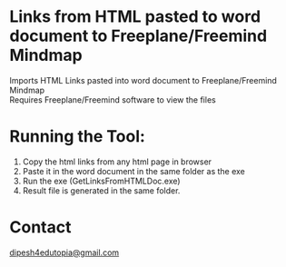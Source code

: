 # Links from HTML pasted to word document to Freeplane/Freemind Mindmap

Imports HTML Links pasted into word document to Freeplane/Freemind Mindmap <br>
Requires Freeplane/Freemind software to view the files
 

# Running the Tool:
<ol>
<li>Copy the html links from any html page in browser</li>
<li>Paste it in the word document in the same folder as the exe</li>
<li>Run the exe (GetLinksFromHTMLDoc.exe)</li>
<li>Result file is generated in the same folder.</li>
</ol>

# Contact

dipesh4edutopia@gmail.com
